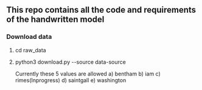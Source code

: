 ## This repo contains all the code and requirements of the handwritten model

### Download data
1. cd raw_data
2. python3 download.py --source data-source
    
    Currently these 5 values are allowed
    a) bentham
    b) iam
    c) rimes(Inprogress)
    d) saintgall
    e) washington

